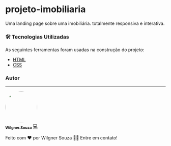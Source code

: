 # projeto-imobiliaria
Uma landing page sobre uma imobiliária. totalmente responsiva e interativa.</br>

### 🛠 Tecnologias Utilizadas

As seguintes ferramentas foram usadas na construção do projeto:

- [HTML](https://developer.mozilla.org/pt-BR/docs/Web/HTML)
- [CSS](https://www.w3schools.com/cssref/)


### Autor
---

<a href="https://blog.rocketseat.com.br/author/thiago/">
 <img style="border-radius: 50%;" src="https://avatars.githubusercontent.com/showtimewill97" width="100px;" alt=""/>
 <br />
 <sub><b>Wilgner Souza</b></sub></a> <a href="https://blog.rocketseat.com.br/author/thiago//" title="Danki Code">💻</a>

Feito com ❤️ por Wilgner Souza 👋🏽 Entre em contato!

